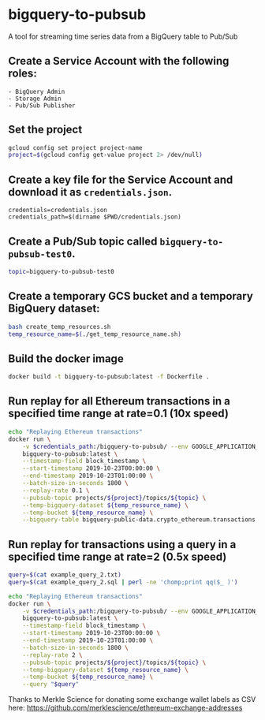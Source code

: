 # bigquery-to-pubsub

A tool for streaming time series data from a BigQuery table to Pub/Sub

## Create a Service Account with the following roles:
    - BigQuery Admin
    - Storage Admin
    - Pub/Sub Publisher 

## Set the project

```bash
gcloud config set project project-name
project=$(gcloud config get-value project 2> /dev/null)
```

## Create a key file for the Service Account and download it as `credentials.json`.

```
credentials=credentials.json
credentials_path=$(dirname $PWD/credentials.json)
```

## Create a Pub/Sub topic called `bigquery-to-pubsub-test0`.

```bash
topic=bigquery-to-pubsub-test0
```

## Create a temporary GCS bucket and a temporary BigQuery dataset:

```bash
bash create_temp_resources.sh
temp_resource_name=$(./get_temp_resource_name.sh)
```

## Build the docker image

```bash
docker build -t bigquery-to-pubsub:latest -f Dockerfile .
```
 
## Run replay for all Ethereum transactions in a specified time range at rate=0.1 (10x speed)

```bash
echo "Replaying Ethereum transactions"
docker run \
    -v $credentials_path:/bigquery-to-pubsub/ --env GOOGLE_APPLICATION_CREDENTIALS=/bigquery-to-pubsub/$credentials \
    bigquery-to-pubsub:latest \
    --timestamp-field block_timestamp \
    --start-timestamp 2019-10-23T00:00:00 \
    --end-timestamp 2019-10-23T01:00:00 \
    --batch-size-in-seconds 1800 \
    --replay-rate 0.1 \
    --pubsub-topic projects/${project}/topics/${topic} \
    --temp-bigquery-dataset ${temp_resource_name} \
    --temp-bucket ${temp_resource_name} \
    --bigquery-table bigquery-public-data.crypto_ethereum.transactions
```

## Run replay for transactions using a query in a specified time range at rate=2 (0.5x speed)

```bash
query=$(cat example_query_2.txt)
query=$(cat example_query_2.sql | perl -ne 'chomp;print qq($_ )')

echo "Replaying Ethereum transactions"
docker run \
    -v $credentials_path:/bigquery-to-pubsub/ --env GOOGLE_APPLICATION_CREDENTIALS=/bigquery-to-pubsub/$credentials \
    bigquery-to-pubsub:latest \
    --timestamp-field block_timestamp \
    --start-timestamp 2019-10-23T00:00:00 \
    --end-timestamp 2019-10-23T01:00:00 \
    --batch-size-in-seconds 1800 \
    --replay-rate 2 \
    --pubsub-topic projects/${project}/topics/${topic} \
    --temp-bigquery-dataset ${temp_resource_name} \
    --temp-bucket ${temp_resource_name} \
    --query "$query"
```

Thanks to Merkle Science for donating some exchange wallet labels as CSV here:
https://github.com/merklescience/ethereum-exchange-addresses
